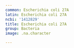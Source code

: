 ```yaml
---
common: Escherichia coli 27A
latin: Escherichia coli 27A
ncbi: '1412829'
title: Escherichia coli 27A
group: Bacteria
image: .na.character

---
```

